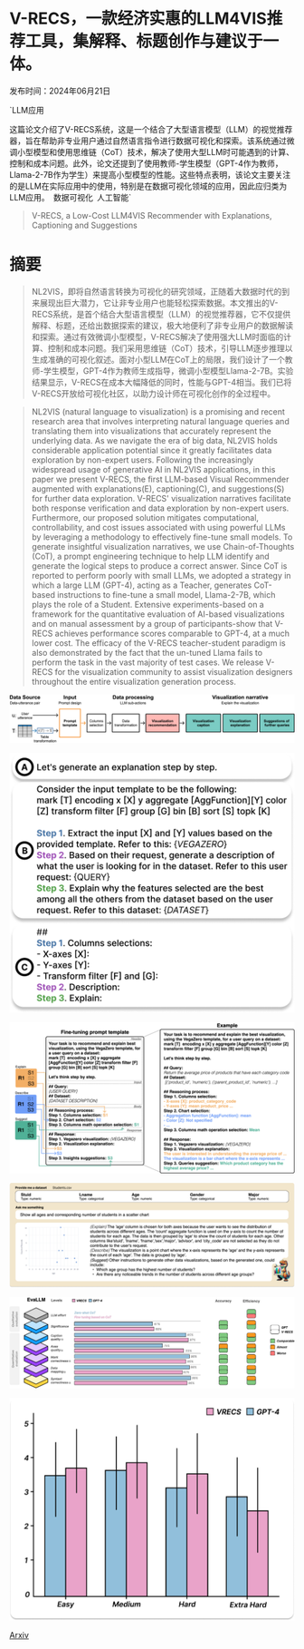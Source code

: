# V-RECS，一款经济实惠的LLM4VIS推荐工具，集解释、标题创作与建议于一体。

发布时间：2024年06月21日

`LLM应用

这篇论文介绍了V-RECS系统，这是一个结合了大型语言模型（LLM）的视觉推荐器，旨在帮助非专业用户通过自然语言指令进行数据可视化和探索。该系统通过微调小型模型和使用思维链（CoT）技术，解决了使用大型LLM时可能遇到的计算、控制和成本问题。此外，论文还提到了使用教师-学生模型（GPT-4作为教师，Llama-2-7B作为学生）来提高小型模型的性能。这些特点表明，该论文主要关注的是LLM在实际应用中的使用，特别是在数据可视化领域的应用，因此应归类为LLM应用。` `数据可视化` `人工智能`

> V-RECS, a Low-Cost LLM4VIS Recommender with Explanations, Captioning and Suggestions

# 摘要

> NL2VIS，即将自然语言转换为可视化的研究领域，正随着大数据时代的到来展现出巨大潜力，它让非专业用户也能轻松探索数据。本文推出的V-RECS系统，是首个结合大型语言模型（LLM）的视觉推荐器，它不仅提供解释、标题，还给出数据探索的建议，极大地便利了非专业用户的数据解读和探索。通过有效微调小型模型，V-RECS解决了使用强大LLM时面临的计算、控制和成本问题。我们采用思维链（CoT）技术，引导LLM逐步推理以生成准确的可视化叙述。面对小型LLM在CoT上的局限，我们设计了一个教师-学生模型，GPT-4作为教师生成指导，微调小型模型Llama-2-7B。实验结果显示，V-RECS在成本大幅降低的同时，性能与GPT-4相当。我们已将V-RECS开放给可视化社区，以助力设计师在可视化创作的全过程中。

> NL2VIS (natural language to visualization) is a promising and recent research area that involves interpreting natural language queries and translating them into visualizations that accurately represent the underlying data. As we navigate the era of big data, NL2VIS holds considerable application potential since it greatly facilitates data exploration by non-expert users. Following the increasingly widespread usage of generative AI in NL2VIS applications, in this paper we present V-RECS, the first LLM-based Visual Recommender augmented with explanations(E), captioning(C), and suggestions(S) for further data exploration. V-RECS' visualization narratives facilitate both response verification and data exploration by non-expert users. Furthermore, our proposed solution mitigates computational, controllability, and cost issues associated with using powerful LLMs by leveraging a methodology to effectively fine-tune small models. To generate insightful visualization narratives, we use Chain-of-Thoughts (CoT), a prompt engineering technique to help LLM identify and generate the logical steps to produce a correct answer. Since CoT is reported to perform poorly with small LLMs, we adopted a strategy in which a large LLM (GPT-4), acting as a Teacher, generates CoT-based instructions to fine-tune a small model, Llama-2-7B, which plays the role of a Student. Extensive experiments-based on a framework for the quantitative evaluation of AI-based visualizations and on manual assessment by a group of participants-show that V-RECS achieves performance scores comparable to GPT-4, at a much lower cost. The efficacy of the V-RECS teacher-student paradigm is also demonstrated by the fact that the un-tuned Llama fails to perform the task in the vast majority of test cases. We release V-RECS for the visualization community to assist visualization designers throughout the entire visualization generation process.

![V-RECS，一款经济实惠的LLM4VIS推荐工具，集解释、标题创作与建议于一体。](../../../paper_images/2406.15259/x2.png)

![V-RECS，一款经济实惠的LLM4VIS推荐工具，集解释、标题创作与建议于一体。](../../../paper_images/2406.15259/x3.png)

![V-RECS，一款经济实惠的LLM4VIS推荐工具，集解释、标题创作与建议于一体。](../../../paper_images/2406.15259/x4.png)

![V-RECS，一款经济实惠的LLM4VIS推荐工具，集解释、标题创作与建议于一体。](../../../paper_images/2406.15259/x5.png)

![V-RECS，一款经济实惠的LLM4VIS推荐工具，集解释、标题创作与建议于一体。](../../../paper_images/2406.15259/x6.png)

![V-RECS，一款经济实惠的LLM4VIS推荐工具，集解释、标题创作与建议于一体。](../../../paper_images/2406.15259/x7.png)

[Arxiv](https://arxiv.org/abs/2406.15259)